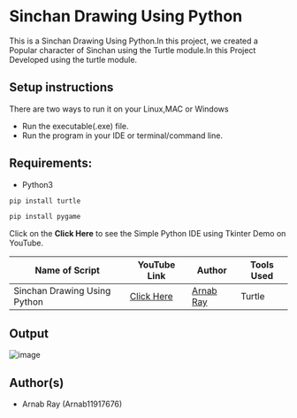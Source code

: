 # Sinchan Drawing Using Python

This is a Sinchan Drawing Using Python.In this project, we created a Popular character of Sinchan using the Turtle module.In this Project Developed using the turtle module. 

## Setup instructions
There are two ways to run it on your Linux,MAC or Windows

- Run the executable(.exe) file.
- Run the program in your IDE or terminal/command line.

## Requirements:
- Python3

```bash
pip install turtle
```

```bash
pip install pygame
```

Click on the **Click Here** to see the Simple Python IDE using Tkinter Demo on YouTube.

| Name of Script | YouTube Link |  Author | Tools Used |
| --- | --- | --- | --- 
|Sinchan Drawing Using Python| [Click Here](https://www.youtube.com/watch?v=3RdlOUVnTzU) | [Arnab Ray](https://github.com/Arnab11917676)| Turtle

## Output
![image](https://user-images.githubusercontent.com/59610398/116415470-130a5f00-a857-11eb-8b69-65939d9c1ef0.png)


## Author(s)

-  Arnab Ray (Arnab11917676)
